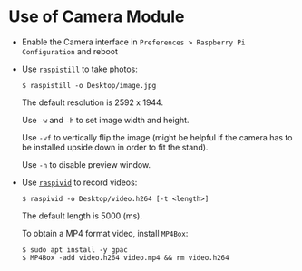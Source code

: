 # Use of Camera Module

* Enable the Camera interface in `Preferences > Raspberry Pi Configuration` and reboot

* Use [`raspistill`](https://www.raspberrypi.org/documentation/usage/camera/raspicam/raspistill.md) to take photos:

  ```console
  $ raspistill -o Desktop/image.jpg
  ```

  The default resolution is 2592 x 1944.
  
  Use `-w` and `-h` to set image width and height.
  
  Use `-vf` to vertically flip the image (might be helpful if the camera has to be installed upside down in order to fit the stand).
  
  Use `-n` to disable preview window.

* Use [`raspivid`](https://www.raspberrypi.org/documentation/usage/camera/raspicam/raspivid.md) to record videos:

  ```console
  $ raspivid -o Desktop/video.h264 [-t <length>]
  ```

  The default length is 5000 (ms).

  To obtain a MP4 format video, install `MP4Box`:

  ```console
  $ sudo apt install -y gpac
  $ MP4Box -add video.h264 video.mp4 && rm video.h264
  ```
